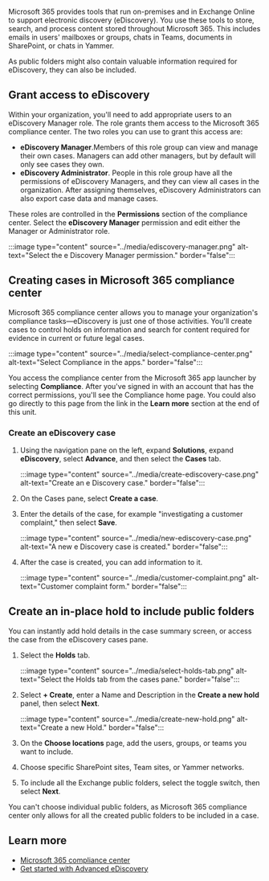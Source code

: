 Microsoft 365 provides tools that run on-premises and in Exchange Online to support electronic discovery (eDiscovery). You use these tools to store, search, and process content stored throughout Microsoft 365. This includes emails in users' mailboxes or groups, chats in Teams, documents in SharePoint, or chats in Yammer.

As public folders might also contain valuable information required for eDiscovery, they can also be included.

## Grant access to eDiscovery

Within your organization, you'll need to add appropriate users to an eDiscovery Manager role. The role grants them access to the Microsoft 365 compliance center. The two roles you can use to grant this access are:

- **eDiscovery Manager**.Members of this role group can view and manage their own cases. Managers can add other managers, but by default will only see cases they own.
- **eDiscovery Administrator**. People in this role group have all the permissions of eDiscovery Managers, and they can view all cases in the organization. After assigning themselves, eDiscovery Administrators can also export case data and manage cases.

These roles are controlled in the **Permissions** section of the compliance center. Select the **eDiscovery Manager** permission and edit either the Manager or Administrator role.

:::image type="content" source="../media/ediscovery-manager.png" alt-text="Select the e Discovery Manager permission." border="false":::

## Creating cases in Microsoft 365 compliance center

Microsoft 365 compliance center allows you to manage your organization's compliance tasks—eDiscovery is just one of those activities. You'll create cases to control holds on information and search for content required for evidence in current or future legal cases.

:::image type="content" source="../media/select-compliance-center.png" alt-text="Select Compliance in the apps." border="false":::

You access the compliance center from the Microsoft 365 app launcher by selecting **Compliance**. After you've signed in with an account that has the correct permissions, you'll see the Compliance home page. You could also go directly to this page from the link in the **Learn more** section at the end of this unit.

### Create an eDiscovery case

1. Using the navigation pane on the left, expand **Solutions**, expand **eDiscovery**, select **Advance**, and then select the **Cases** tab.

   :::image type="content" source="../media/create-ediscovery-case.png" alt-text="Create an e Discovery case." border="false":::

2. On the Cases pane, select **Create a case**.
3. Enter the details of the case, for example "investigating a customer complaint," then select **Save**.

   :::image type="content" source="../media/new-ediscovery-case.png" alt-text="A new e Discovery case is created." border="false":::

4. After the case is created, you can add information to it.

   :::image type="content" source="../media/customer-complaint.png" alt-text="Customer complaint form." border="false":::

## Create an in-place hold to include public folders

You can instantly add hold details in the case summary screen, or access the case from the eDiscovery cases pane.

1. Select the **Holds** tab.

   :::image type="content" source="../media/select-holds-tab.png" alt-text="Select the Holds tab from the cases pane." border="false":::

2. Select **+ Create**, enter a Name and Description in the **Create a new hold** panel, then select **Next**.

   :::image type="content" source="../media/create-new-hold.png" alt-text="Create a new Hold." border="false":::

3. On the **Choose locations** page, add the users, groups, or teams you want to include.
4. Choose specific SharePoint sites, Team sites, or Yammer networks.
5. To include all the Exchange public folders, select the toggle switch, then select **Next**.

You can't choose individual public folders, as Microsoft 365 compliance center only allows for all the created public folders to be included in a case.

## Learn more

- [Microsoft 365 compliance center](https://compliance.microsoft.com/?azure-portal=true)
- [Get started with Advanced eDiscovery](/microsoft-365/compliance/get-started-with-advanced-ediscovery?azure-portal=true)
